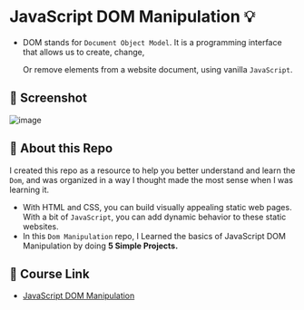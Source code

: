 # JavaScript DOM Manipulation :bulb: 
- DOM stands for `Document Object Model`. It is a programming interface that allows us to create, change,

  Or remove elements from a website document, using vanilla `JavaScript`.

## :camera_flash: Screenshot
![image](https://github.com/Hager-elhwarii/JavaScript-DOM-Manipulation/assets/80959882/241da77a-56e9-4078-b50f-43483c9bc262)

## 🌸 About this Repo
I created this repo as a resource to help you better understand and learn the `Dom`, and was organized in a way I thought made the most sense when I was learning it.
- With HTML and CSS, you can build visually appealing static web pages. With a bit of `JavaScript`, you can add dynamic behavior to these static websites.
- In this `Dom Manipulation` repo, I Learned the basics of JavaScript DOM Manipulation by doing **5 Simple Projects.** 

## 🚀 Course Link 
  - [JavaScript DOM Manipulation](https://www.youtube.com/watch?v=5fb2aPlgoys)
